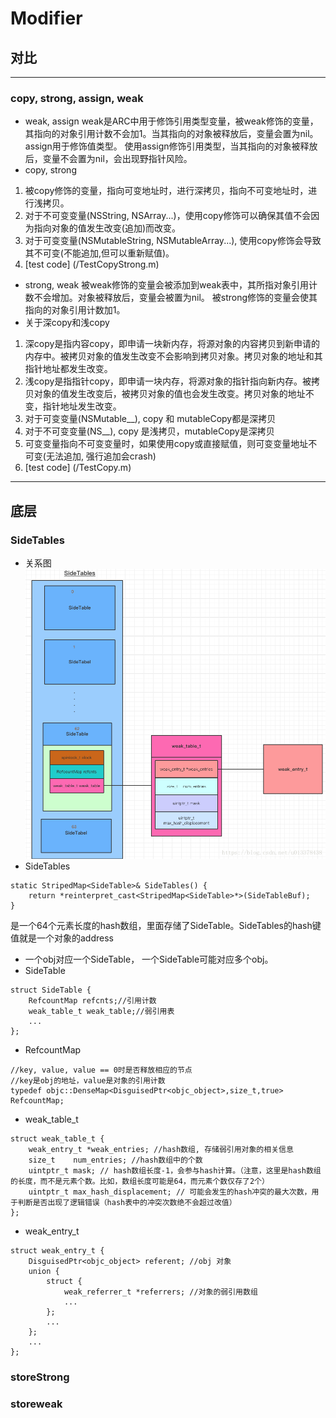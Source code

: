 # Modifier

## 对比 
-------------------

### copy, strong, assign, weak

* weak, assign
   weak是ARC中用于修饰引用类型变量，被weak修饰的变量，其指向的对象引用计数不会加1。当其指向的对象被释放后，变量会置为nil。
   assign用于修饰值类型。
   使用assign修饰引用类型，当其指向的对象被释放后，变量不会置为nil，会出现野指针风险。
* copy, strong
1. 被copy修饰的变量，指向可变地址时，进行深拷贝，指向不可变地址时，进行浅拷贝。
2. 对于不可变变量(NSString, NSArray...)，使用copy修饰可以确保其值不会因为指向对象的值发生改变(追加)而改变。
3. 对于可变变量(NSMutableString, NSMutableArray...), 使用copy修饰会导致其不可变(不能追加,但可以重新赋值)。
4. [test code] (/TestCopyStrong.m)
* strong, weak
   被weak修饰的变量会被添加到weak表中，其所指对象引用计数不会增加。对象被释放后，变量会被置为nil。
   被strong修饰的变量会使其指向的对象引用计数加1。
* 关于深copy和浅copy
1. 深copy是指内容copy，即申请一块新内存，将源对象的内容拷贝到新申请的内存中。被拷贝对象的值发生改变不会影响到拷贝对象。拷贝对象的地址和其指针地址都发生改变。
2. 浅copy是指指针copy，即申请一块内存，将源对象的指针指向新内存。被拷贝对象的值发生改变后，被拷贝对象的值也会发生改变。拷贝对象的地址不变，指针地址发生改变。
3. 对于可变变量(NSMutable__), copy 和 mutableCopy都是深拷贝
4. 对于不可变变量(NS__), copy 是浅拷贝，mutableCopy是深拷贝
5. 可变变量指向不可变变量时，如果使用copy或直接赋值，则可变变量地址不可变(无法追加, 强行追加会crash)
6. [test code] (/TestCopy.m)
-----------

## 底层
### SideTables
* 关系图 ![pic](/SideTables.png)
* SideTables
```
static StripedMap<SideTable>& SideTables() {
    return *reinterpret_cast<StripedMap<SideTable>*>(SideTableBuf);
}
```
   是一个64个元素长度的hash数组，里面存储了SideTable。SideTables的hash键值就是一个对象的address
* 一个obj对应一个SideTable， 一个SideTable可能对应多个obj。
* SideTable
```
struct SideTable {
    RefcountMap refcnts;//引用计数
    weak_table_t weak_table;//弱引用表
    ...
};
```
* RefcountMap
```
//key, value, value == 0时是否释放相应的节点
//key是obj的地址，value是对象的引用计数
typedef objc::DenseMap<DisguisedPtr<objc_object>,size_t,true> RefcountMap;
```
* weak_table_t
```
struct weak_table_t {
    weak_entry_t *weak_entries; //hash数组, 存储弱引用对象的相关信息
    size_t    num_entries; //hash数组中的个数
    uintptr_t mask; // hash数组长度-1，会参与hash计算。（注意，这里是hash数组的长度，而不是元素个数。比如，数组长度可能是64，而元素个数仅存了2个）
    uintptr_t max_hash_displacement; // 可能会发生的hash冲突的最大次数，用于判断是否出现了逻辑错误（hash表中的冲突次数绝不会超过改值）
};

```
* weak_entry_t
```
struct weak_entry_t {
    DisguisedPtr<objc_object> referent; //obj 对象
    union {
        struct {
            weak_referrer_t *referrers; //对象的弱引用数组
            ...
        };
        ...
    };
    ...
};
```

### storeStrong
### storeweak


